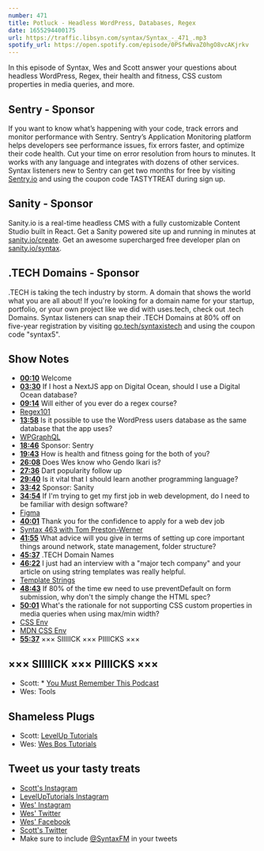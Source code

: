 ```yaml
---
number: 471
title: Potluck - Headless WordPress, Databases, Regex
date: 1655294400175
url: https://traffic.libsyn.com/syntax/Syntax_-_471_.mp3
spotify_url: https://open.spotify.com/episode/0PSfwNvaZ0hgO8vcAKjrkv
---
```


In this episode of Syntax, Wes and Scott answer your questions about headless WordPress, Regex, their health and fitness, CSS custom properties in media queries, and more.

## Sentry  - Sponsor

If you want to know what’s happening with your code, track errors and monitor performance with Sentry. Sentry’s Application Monitoring platform helps developers see performance issues, fix errors faster, and optimize their code health. Cut your time on error resolution from hours to minutes. It works with any language and integrates with dozens of other services. Syntax listeners new to Sentry can get two months for  free by visiting [Sentry.io](https://sentry.io) and using the coupon code TASTYTREAT during sign up.

## Sanity - Sponsor

Sanity.io is a real-time headless CMS with a fully customizable Content Studio built in React. Get a Sanity powered site up and running in minutes at [sanity.io/create](https://www.sanity.io/create). Get an awesome supercharged free developer plan on [sanity.io/syntax](https://www.sanity.io/syntax).

## .TECH Domains - Sponsor

.TECH is taking the tech industry by storm. A domain that shows the world what you are all about! If you're looking for a domain name for your startup, portfolio, or your own project like we did with uses.tech, check out .tech Domains. Syntax listeners can snap their .TECH Domains at 80% off on five-year registration by visiting [go.tech/syntaxistech](https://go.tech/syntaxistech) and using the coupon code "syntax5".

## Show Notes

* **[00:10](#t=00:10)** Welcome
* **[03:30](#t=03:30)** If I host a NextJS app on Digital Ocean, should I use a Digital Ocean database?
* **[09:14](#t=09:14)** Will either of you ever do a regex course?
* [Regex101](https://regex101.com/)
* **[13:58](#t=13:58)** Is it possible to use the WordPress users database as the same database that the app uses?
* [WPGraphQL](https://www.wpgraphql.com)
* **[18:46](#t=18:46)** Sponsor: Sentry
* **[19:43](#t=19:43)** How is health and fitness going for the both of you?
* **[26:08](#t=26:08)** Does Wes know who Gendo Ikari is?
* **[27:36](#t=27:36)** Dart popularity follow up
* **[29:40](#t=29:40)** Is it vital that I should learn another programming language?
* **[33:42](#t=33:42)** Sponsor: Sanity
* **[34:54](#t=34:54)** If I'm trying to get my first job in web development, do I need to be familiar with design software?
* [Figma](https://www.figma.com)
* **[40:01](#t=40:01)** Thank you for the confidence to apply for a web dev job
* [Syntax 463 with Tom Preston-Werner](https://syntax.fm/show/463/supper-club-redwood-js-with-tom-preston-werner)
* **[41:55](#t=41:55)** What advice will you give in terms of setting up core important things around network, state management, folder structure?
* **[45:37](#t=45:37)** .TECH Domain Names
* **[46:22](#t=46:22)** I just had an interview with a "major tech company" and your article on using string templates was really helpful.
* [Template Strings](https://wesbos.com/template-strings-html)
* **[48:43](#t=48:43)** If 80% of the time ew need to use preventDefault on form submission, why don't the simply change the HTML spec?
* **[50:01](#t=50:01)** What's the rationale for not supporting CSS custom properties in media queries when using max/min width?
* [CSS Env](https://drafts.csswg.org/css-env-1/)
* [MDN CSS Env](https://developer.mozilla.org/en-US/docs/Web/CSS/env)
* **[55:37](#t=55:37)** ××× SIIIIICK ××× PIIIICKS ×××

## ××× SIIIIICK ××× PIIIICKS ×××

* Scott: * [You Must Remember This Podcast](http://www.youmustrememberthispodcast.com)
* Wes: Tools

## Shameless Plugs

* Scott: [LevelUp Tutorials](https://leveluptutorials.com/tutorials/keystone-js/introduction)
* Wes: [Wes Bos Tutorials](https://wesbos.com/courses)

## Tweet us your tasty treats

* [Scott's Instagram](https://www.instagram.com/stolinski/)
* [LevelUpTutorials Instagram](https://www.instagram.com/LevelUpTutorials/)
* [Wes' Instagram](https://www.instagram.com/wesbos/)
* [Wes' Twitter](https://twitter.com/wesbos)
* [Wes' Facebook](https://www.facebook.com/wesbos.developer)
* [Scott's Twitter](https://twitter.com/stolinski)
* Make sure to include [@SyntaxFM](https://twitter.com/SyntaxFM) in your tweets
